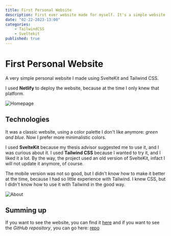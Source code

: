 ```yaml
---
title: First Personal Website
description: First ever website made for myself. It's a simple website made with Sveltekit and Tailwindcss.
date: "02-22-2023-13:00"
categories: 
    - TailwindCSS
    - Sveltekit
published: true
---
```


# First Personal Website
A very simple personal website I made using SvelteKit and Tailwind CSS.

I used **Netlify** to deploy the website, because at the time I only knew that platform.

![Homepage](https://i.imgur.com/uEBmxxW.png)

## Technologies

It was a classic website, using a color palette I don't like anymore: *green and blue*. Now I prefer more minimalistic colors. 

I used **SvelteKit** because my thesis advisor suggested me to use it, and I was curious about it. I used **Tailwind CSS** because I wanted to try it, and I liked it a lot. By the way, the project used an old version of SvelteKit, infact I will not update it anymore, of course.

The mobile version was not so good, but I didn't know how to make it better at the time, because I had so little experience with Tailwind. I knew CSS, but I didn't know how to use it with Tailwind in the good way.
<br>

![About](https://i.imgur.com/9c9aqeo.gif)


## Summing up

If you want to see the website, you can find it [here](https://daniele-avolio.netlify.app/) and if you want to see the *GitHub repository*, you can go here: [repo](https://github.com/danieleavolio/SveltePortfolio)